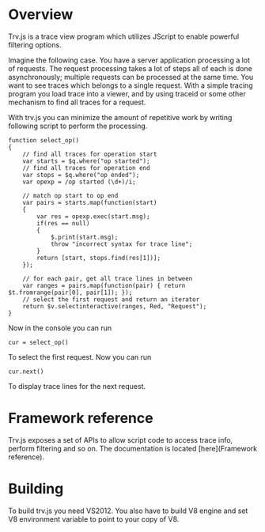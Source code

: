 # Overview
Trv.js is a trace view program which utilizes JScript to enable powerful filtering options. 

Imagine the following case. You have a server application processing a lot of requests. The request processing takes a lot of steps all of each is done asynchronously; multiple requests can be processed at the same time. You want to see traces which belongs to a single request. With a simple tracing program you load trace into a viewer, and by using traceid or some other mechanism to find all traces for a request.

With trv.js you can minimize the amount of repetitive work by writing following script to perform the processing.

    function select_op()	
    {
        // find all traces for operation start
        var starts = $q.where("op started");
        // find all traces for operation end
        var stops = $q.where("op ended");
        var opexp = /op started (\d+)/i;

        // match op start to op end
        var pairs = starts.map(function(start) 
        {
            var res = opexp.exec(start.msg);
            if(res == null)
            {
                $.print(start.msg);
                throw "incorrect syntax for trace line";
            }
            return [start, stops.find(res[1])]; 
        });
 
        // for each pair, get all trace lines in between
        var ranges = pairs.map(function(pair) { return $t.fromrange(pair[0], pair[1]); }); 
        // select the first request and return an iterator
        return $v.selectinteractive(ranges, Red, "Request");
    }

Now in the console you can run

    cur = select_op()

To select the first request. Now you can run

    cur.next()

To display trace lines for the next request.

# Framework reference
Trv.js exposes a set of APIs to allow script code to access trace info, perform filtering and so on. The documentation is located [here](Framework reference). 

# Building
To build trv.js you need VS2012. You also have to build V8 engine and set V8 environment variable to point to your copy of V8.
